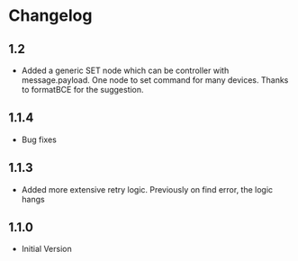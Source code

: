 # Changelog

## 1.2
* Added a generic SET node which can be controller with message.payload. One node to set command for many devices. Thanks to formatBCE for the suggestion.

## 1.1.4
* Bug fixes

## 1.1.3

* Added more extensive retry logic. Previously on find error, the logic hangs

## 1.1.0

* Initial Version